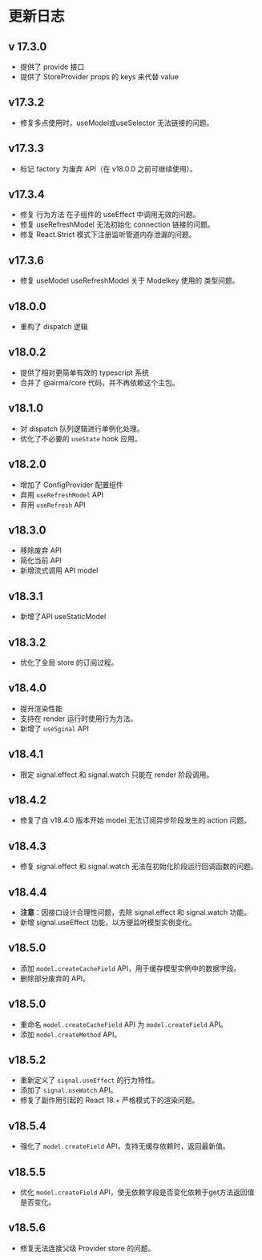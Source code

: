 # 更新日志

## v 17.3.0

* 提供了 provide 接口
* 提供了 StoreProvider props 的 keys 来代替 value 

## v17.3.2

* 修复多点使用时，useModel或useSelector 无法链接的问题。

## v17.3.3

* 标记 factory 为废弃 API（在 v18.0.0 之前可继续使用）。

## v17.3.4

* 修复 行为方法 在子组件的 useEffect 中调用无效的问题。
* 修复 useRefreshModel 无法初始化 connection 链接的问题。
* 修复 React.Strict 模式下注册监听管道内存泄漏的问题。

## v17.3.6

* 修复 useModel useRefreshModel 关于 Modelkey 使用的 类型问题。

## v18.0.0

* 重构了 dispatch 逻辑

## v18.0.2

* 提供了相对更简单有效的 typescript 系统
* 合并了 @airma/core 代码，并不再依赖这个主包。

## v18.1.0

* 对 dispatch 队列逻辑进行单例化处理。
* 优化了不必要的 `useState` hook 应用。

## v18.2.0

* 增加了 ConfigProvider 配置组件
* 弃用 `useRefreshModel` API
* 弃用 `useRefresh` API

## v18.3.0

* 移除废弃 API
* 简化当前 API
* 新增流式调用 API model

## v18.3.1

* 新增了API useStaticModel

## v18.3.2

* 优化了全局 store 的订阅过程。

## v18.4.0

* 提升渲染性能
* 支持在 render 运行时使用行为方法。
* 新增了 `useSginal` API

## v18.4.1

* 限定 signal.effect 和 signal.watch 只能在 render 阶段调用。

## v18.4.2

* 修复了自 v18.4.0 版本开始 model 无法订阅异步阶段发生的 action 问题。

## v18.4.3

* 修复 signal.effect 和 signal.watch 无法在初始化阶段运行回调函数的问题。

## v18.4.4

 * **注意**：因接口设计合理性问题，去除 signal.effect 和 signal.watch 功能。
 * 新增 signal.useEffect 功能，以方便监听模型实例变化。

## v18.5.0

* 添加 `model.createCacheField` API，用于缓存模型实例中的数据字段。
* 删除部分废弃的 API。

## v18.5.0

* 重命名 `model.createCacheField` API 为 `model.createField` API。
* 添加 `model.createMethod` API。

## v18.5.2

* 重新定义了 `signal.useEffect` 的行为特性。
* 添加了 `signal.useWatch` API。
* 修复了副作用引起的 React 18.+ 严格模式下的渲染问题。

## v18.5.4

* 强化了 `model.createField` API，支持无缓存依赖时，返回最新值。

## v18.5.5

* 优化 `model.createField` API，使无依赖字段是否变化依赖于get方法返回值是否变化。

## v18.5.6

* 修复无法连接父级 Provider store 的问题。